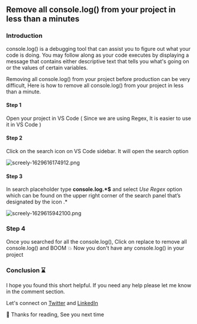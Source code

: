 ## Remove all console.log() from your project in less than a minutes

### Introduction
console.log() is a debugging tool that can assist you to figure out what your code is doing. You may follow along as your code executes by displaying a message that contains either descriptive text that tells you what's going on or the values of certain variables.

Removing all console.log() from your project before production can be very difficult, Here is how to remove all console.log() from your project in less than a minute. 

#### Step 1
Open your project in VS Code ( Since we are using Regex, It is easier to use it in VS Code )
#### Step 2
Click on the search icon on VS Code sidebar. It will open the search option


![screely-1629616174912.png](https://cdn.hashnode.com/res/hashnode/image/upload/v1629616183162/Fgyrdj09S.png)
#### Step 3
In search placeholder type **console.log.*$** and select *Use Regex* option which can be found on the upper right corner of the search panel that’s designated by the icon .*


![screely-1629615942100.png](https://cdn.hashnode.com/res/hashnode/image/upload/v1629615946510/4Y5GzqNq0.png)

### Step 4
Once you searched for all the console.log(), Click on replace to remove all console.log()
and BOOM 💥 Now you don't have any console.log() in your project

### Conclusion ⌛

I hope you found this short helpful. If you need any help please let me know in the comment section. 

Let's connect on  [Twitter](https://twitter.com/suhailkakar)  and  [LinkedIn](https://www.linkedin.com/in/suhailkakar/)  

👋 Thanks for reading, See you next time
